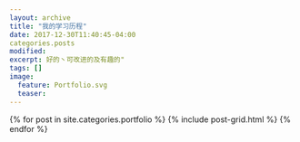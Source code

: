 ```yaml
---
layout: archive
title: "我的学习历程"
date: 2017-12-30T11:40:45-04:00
categories.posts
modified:
excerpt: 好的丶可改进的及有趣的"
tags: []
image: 
  feature: Portfolio.svg
  teaser:
---
```




<div class="tiles">
{% for post in site.categories.portfolio %}
  {% include post-grid.html %}
{% endfor %}
</div><!-- /.tiles 把所有categories 有 posts 的列出來-->
